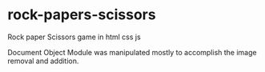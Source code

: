 # rock-papers-scissors
Rock paper Scissors game in html css js

Document Object Module was manipulated mostly to accomplish the image removal and addition. 
